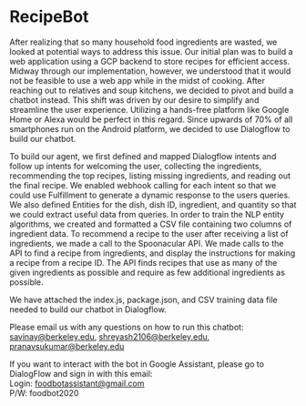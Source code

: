 # RecipeBot

After realizing that so many household food ingredients are wasted, we looked at potential ways to address this issue. Our initial plan was to build a web application using a GCP backend to store recipes for efficient access. Midway through our implementation, however, we understood that it would not be feasible to use a web app while in the midst of cooking. After reaching out to relatives and soup kitchens, we decided to pivot and build a chatbot instead. This shift was driven by our desire to simplify and streamline the user experience. Utilizing a hands-free platform like Google Home or Alexa would be perfect in this regard. Since upwards of 70% of all smartphones run on the Android platform, we decided to use Dialogflow to build our chatbot.

To build our agent, we first defined and mapped Dialogflow intents and follow up intents for welcoming the user, collecting the ingredients, recommending the top recipes, listing missing ingredients, and reading out the final recipe. We enabled webhook calling for each intent so that we could use Fulfillment to generate a dynamic response to the users queries. We also defined Entities for the dish, dish ID, ingredient, and quantity so that we could extract useful data from queries. In order to train the NLP entity algorithms, we created and formatted a CSV file containing two columns of ingredient data. To recommend a recipe to the user after receiving a list of ingredients, we made a call to the Spoonacular API. We made calls to the API to find a recipe from ingredients, and display the instructions for making a recipe from a recipe ID. The API finds recipes that use as many of the given ingredients as possible and require as few additional ingredients as possible.

We have attached the index.js, package.json, and CSV training data file needed to build our chatbot in Dialogflow. 

Please email us with any questions on how to run this chatbot:
savinay@berkeley.edu,
shreyash2106@berkeley.edu,
pranavsukumar@berkeley.edu 

If you want to interact with the bot in Google Assistant, please go to DialogFlow and sign in with this email: 
<br> Login: foodbotassistant@gmail.com <br /> 
P/W: foodbot2020 
